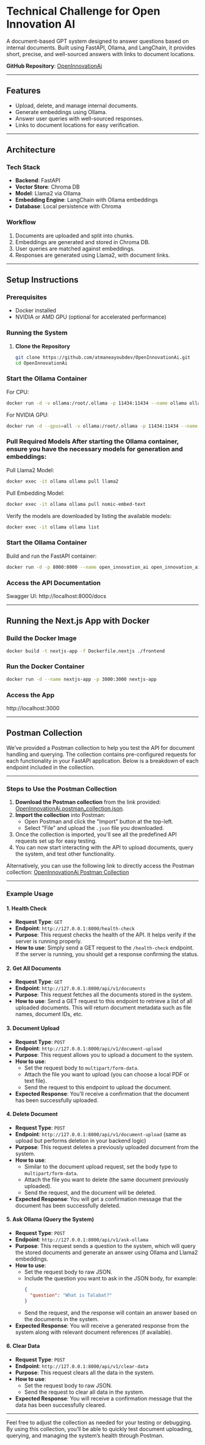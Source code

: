 # Technical Challenge for Open Innovation AI
A document-based GPT system designed to answer questions based on internal documents. Built using FastAPI, Ollama, and LangChain, it provides short, precise, and well-sourced answers with links to document locations.

**GitHub Repository**: [OpenInnovationAi](https://github.com/atmaneayoubdev/OpenInnovationAi)

---

## Features
- Upload, delete, and manage internal documents.
- Generate embeddings using Ollama.
- Answer user queries with well-sourced responses.
- Links to document locations for easy verification.

---

## Architecture
### Tech Stack
- **Backend**: FastAPI
- **Vector Store**: Chroma DB
- **Model**: Llama2 via Ollama
- **Embedding Engine**: LangChain with Ollama embeddings
- **Database**: Local persistence with Chroma

### Workflow
1. Documents are uploaded and split into chunks.
2. Embeddings are generated and stored in Chroma DB.
3. User queries are matched against embeddings.
4. Responses are generated using Llama2, with document links.

---

## Setup Instructions

### Prerequisites
- Docker installed
- NVIDIA or AMD GPU (optional for accelerated performance)

### Running the System
1. **Clone the Repository**
   ```bash
   git clone https://github.com/atmaneayoubdev/OpenInnovationAi.git
   cd OpenInnovationAi


### Start the Ollama Container

For CPU:
```bash
docker run -d -v ollama:/root/.ollama -p 11434:11434 --name ollama ollama/ollama
```

For NVIDIA GPU:
```bash
docker run -d --gpus=all -v ollama:/root/.ollama -p 11434:11434 --name ollama ollama/ollama
```

### Pull Required Models After starting the Ollama container, ensure you have the necessary models for generation and embeddings:
Pull Llama2 Model:
```bash
docker exec -it ollama ollama pull llama2
```
Pull Embedding Model:
```bash
docker exec -it ollama ollama pull nomic-embed-text
```

Verify the models are downloaded by listing the available models:
```bash
docker exec -it ollama ollama list
```


### Start the Ollama Container
Build and run the FastAPI container:

```bash
docker run -d -p 8000:8000 --name open_innovation_ai open_innovation_ai
```

### Access the API Documentation
Swagger UI: http://localhost:8000/docs

---

## Running the Next.js App with Docker
### Build the Docker Image
```bash
docker build -t nextjs-app -f Dockerfile.nextjs ./frontend
```

### Run the Docker Container
```bash
docker run -d --name nextjs-app -p 3000:3000 nextjs-app
```
### Access the App
http://localhost:3000


---

## Postman Collection

We’ve provided a Postman collection to help you test the API for document handling and querying. The collection contains pre-configured requests for each functionality in your FastAPI application. Below is a breakdown of each endpoint included in the collection.

---

### Steps to Use the Postman Collection

1. **Download the Postman collection** from the link provided: [OpenInnovationAi.postman_collection.json](docs/postman-collection/OpenInnovationAi.postman_collection.json).
2. **Import the collection** into Postman:
    - Open Postman and click the "Import" button at the top-left.
    - Select "File" and upload the `.json` file you downloaded.
3. Once the collection is imported, you'll see all the predefined API requests set up for easy testing.
4. You can now start interacting with the API to upload documents, query the system, and test other functionality.

Alternatively, you can use the following link to directly access the Postman collection: [OpenInnovationAi Postman Collection](https://bold-space-802563.postman.co/workspace/eData~a2f91167-f1ef-4ffa-b8fd-0fea21987860/collection/17084316-2c9fffce-fb5f-49d5-b196-416406bae06f?action=share&source=collection_link&creator=17084316)

---

### Example Usage

#### 1. **Health Check**
   - **Request Type**: `GET`
   - **Endpoint**: `http://127.0.0.1:8000/health-check`
   - **Purpose**: This request checks the health of the API. It helps verify if the server is running properly.
   - **How to use**: Simply send a GET request to the `/health-check` endpoint. If the server is running, you should get a response confirming the status.

#### 2. **Get All Documents**
   - **Request Type**: `GET`
   - **Endpoint**: `http://127.0.0.1:8000/api/v1/documents`
   - **Purpose**: This request fetches all the documents stored in the system. 
   - **How to use**: Send a GET request to this endpoint to retrieve a list of all uploaded documents. This will return document metadata such as file names, document IDs, etc.

#### 3. **Document Upload**
   - **Request Type**: `POST`
   - **Endpoint**: `http://127.0.0.1:8000/api/v1/document-upload`
   - **Purpose**: This request allows you to upload a document to the system.
   - **How to use**: 
     - Set the request body to `multipart/form-data`.
     - Attach the file you want to upload (you can choose a local PDF or text file).
     - Send the request to this endpoint to upload the document.
   - **Expected Response**: You’ll receive a confirmation that the document has been successfully uploaded.

#### 4. **Delete Document**
   - **Request Type**: `POST`
   - **Endpoint**: `http://127.0.0.1:8000/api/v1/document-upload` (same as upload but performs deletion in your backend logic)
   - **Purpose**: This request deletes a previously uploaded document from the system.
   - **How to use**:
     - Similar to the document upload request, set the body type to `multipart/form-data`.
     - Attach the file you want to delete (the same document previously uploaded).
     - Send the request, and the document will be deleted.
   - **Expected Response**: You will get a confirmation message that the document has been successfully deleted.

#### 5. **Ask Ollama (Query the System)**
   - **Request Type**: `POST`
   - **Endpoint**: `http://127.0.0.1:8000/api/v1/ask-ollama`
   - **Purpose**: This request sends a question to the system, which will query the stored documents and generate an answer using Ollama and Llama2 embeddings.
   - **How to use**:
     - Set the request body to raw JSON.
     - Include the question you want to ask in the JSON body, for example:
       ```json
       {
         "question": "What is Talabat?"
       }
       ```
     - Send the request, and the response will contain an answer based on the documents in the system.
   - **Expected Response**: You will receive a generated response from the system along with relevant document references (if available).

#### 6. **Clear Data**
   - **Request Type**: `POST`
   - **Endpoint**: `http://127.0.0.1:8000/api/v1/clear-data`
   - **Purpose**: This request clears all the data in the system.
   - **How to use**:
     - Set the request body to raw JSON.
     - Send the request to clear all data in the system.
   - **Expected Response**: You will receive a confirmation message that the data has been successfully cleared.

---

Feel free to adjust the collection as needed for your testing or debugging. By using this collection, you’ll be able to quickly test document uploading, querying, and managing the system’s health through Postman.
